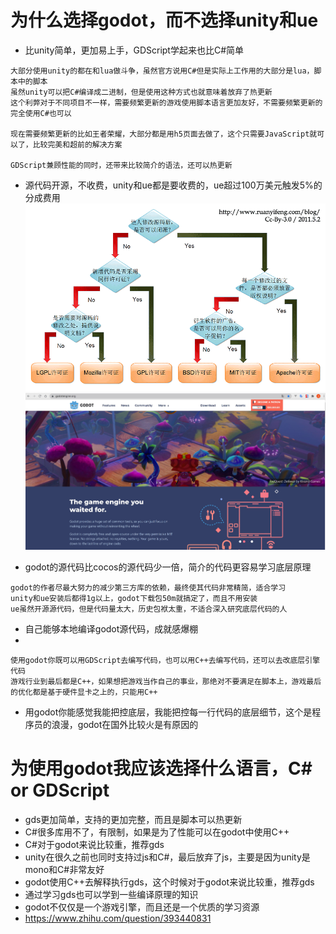 # 为什么选择godot，而不选择unity和ue

- 比unity简单，更加易上手，GDScript学起来也比C#简单

```
大部分使用unity的都在和lua做斗争，虽然官方说用C#但是实际上工作用的大部分是lua，脚本中的脚本
虽然unity可以把C#编译成二进制，但是使用这种方式也就意味着放弃了热更新
这个利弊对于不同项目不一样，需要频繁更新的游戏使用脚本语言更加友好，不需要频繁更新的完全使用C#也可以

现在需要频繁更新的比如王者荣耀，大部分都是用h5页面去做了，这个只需要JavaScript就可以了，比较完美和超前的解决方案

GDScript兼顾性能的同时，还带来比较简介的语法，还可以热更新
```

- 源代码开源，不收费，unity和ue都是要收费的，ue超过100万美元触发5%的分成费用
  ![Image text](apache-license.png)
  ![Image text](gd-home.JPG)

- godot的源代码比cocos的源代码少一倍，简介的代码更容易学习底层原理

```
godot的作者尽最大努力的减少第三方库的依赖，最终使其代码非常精简，适合学习
unity和ue安装后都得1g以上，godot下载包50m就搞定了，而且不用安装
ue虽然开源源代码，但是代码量太大，历史包袱太重，不适合深入研究底层代码的人 
```

- 自己能够本地编译godot源代码，成就感爆棚
-  

```
使用godot你既可以用GDScript去编写代码，也可以用C++去编写代码，还可以去改底层引擎代码
游戏行业到最后都是C++，如果想把游戏当作自己的事业，那绝对不要满足在脚本上，游戏最后的优化都是基于硬件显卡之上的，只能用C++
```

- 用godot你能感觉我能把控底层，我能把控每一行代码的底层细节，这个是程序员的浪漫，godot在国外比较火是有原因的

# 为使用godot我应该选择什么语言，C# or GDScript

- gds更加简单，支持的更加完整，而且是脚本可以热更新
- C#很多库用不了，有限制，如果是为了性能可以在godot中使用C++
- C#对于godot来说比较重，推荐gds
- unity在很久之前也同时支持过js和C#，最后放弃了js，主要是因为unity是mono和C#非常友好
- godot使用C++去解释执行gds，这个时候对于godot来说比较重，推荐gds
- 通过学习gds也可以学到一些编译原理的知识
- godot不仅仅是一个游戏引擎，而且还是一个优质的学习资源
- https://www.zhihu.com/question/393440831
